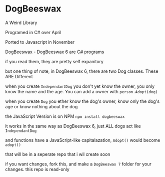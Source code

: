 # DogBeeswax
A Weird Library


Programed in C# over April

Ported to Javascript in November

DogBeeswax - DogBeeswax 6 are C# programs

if you read them, they are pretty self expanitory

but one thing of note, in DogBeeswax 6, there are two Dog classes. These ARE Different

when you create `IndependantDog` you don't yet know the owner, you only know the name and the age. You can add a owner with
`person.Adopt(dog)`

when you create `Dog` you ether know the dog's owner, know only the dog's age or know nothing about the dog

the JavaScript Version is on NPM
`npm install dogbeeswax`

it works in the same way as DogBeeswax 6, just ALL dogs act like `IndependantDog`

and functions have a JavaScript-like capitalazation, `Adopt()` would become `adopt()`

that will be in a seperate repo that i wil create soon

if you want changes, fork this, and make a `DogBeeswax 7` folder for your changes. this repo is read-only
